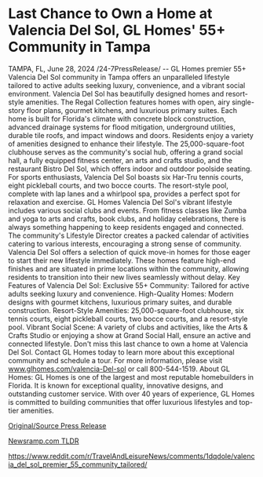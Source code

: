 # Last Chance to Own a Home at Valencia Del Sol, GL Homes' 55+ Community in Tampa

TAMPA, FL, June 28, 2024 /24-7PressRelease/ -- GL Homes premier 55+ Valencia Del Sol community in Tampa offers an unparalleled lifestyle tailored to active adults seeking luxury, convenience, and a vibrant social environment.  Valencia Del Sol has beautifully designed homes and resort-style amenities. The Regal Collection features homes with open, airy single-story floor plans, gourmet kitchens, and luxurious primary suites. Each home is built for Florida's climate with concrete block construction, advanced drainage systems for flood mitigation, underground utilities, durable tile roofs, and impact windows and doors.  Residents enjoy a variety of amenities designed to enhance their lifestyle. The 25,000-square-foot clubhouse serves as the community's social hub, offering a grand social hall, a fully equipped fitness center, an arts and crafts studio, and the restaurant Bistro Del Sol, which offers indoor and outdoor poolside seating. For sports enthusiasts, Valencia Del Sol boasts six Har-Tru tennis courts, eight pickleball courts, and two bocce courts. The resort-style pool, complete with lap lanes and a whirlpool spa, provides a perfect spot for relaxation and exercise.  GL Homes Valencia Del Sol's vibrant lifestyle includes various social clubs and events. From fitness classes like Zumba and yoga to arts and crafts, book clubs, and holiday celebrations, there is always something happening to keep residents engaged and connected. The community's Lifestyle Director creates a packed calendar of activities catering to various interests, encouraging a strong sense of community.  Valencia Del Sol offers a selection of quick move-in homes for those eager to start their new lifestyle immediately. These homes feature high-end finishes and are situated in prime locations within the community, allowing residents to transition into their new lives seamlessly without delay.  Key Features of Valencia Del Sol:  Exclusive 55+ Community: Tailored for active adults seeking luxury and convenience.  High-Quality Homes: Modern designs with gourmet kitchens, luxurious primary suites, and durable construction.  Resort-Style Amenities: 25,000-square-foot clubhouse, six tennis courts, eight pickleball courts, two bocce courts, and a resort-style pool.  Vibrant Social Scene: A variety of clubs and activities, like the Arts & Crafts Studio or enjoying a show at Grand Social Hall, ensure an active and connected lifestyle.  Don't miss this last chance to own a home at Valencia Del Sol. Contact GL Homes today to learn more about this exceptional community and schedule a tour.  For more information, please visit www.glhomes.com/valencia-Del-sol or call 800-544-1519.  About GL Homes: GL Homes is one of the largest and most reputable homebuilders in Florida. It is known for exceptional quality, innovative designs, and outstanding customer service. With over 40 years of experience, GL Homes is committed to building communities that offer luxurious lifestyles and top-tier amenities. 

[Original/Source Press Release](https://www.24-7pressrelease.com/press-release/512113/last-chance-to-own-a-home-at-valencia-del-sol-gl-homes-55-community-in-tampa)
                    

[Newsramp.com TLDR](None) 

https://www.reddit.com/r/TravelAndLeisureNews/comments/1dqdole/valencia_del_sol_premier_55_community_tailored/